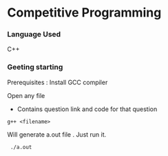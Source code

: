 # Competitive Programming 


### Language Used

C++

### Geeting starting 

Prerequisites : Install GCC compiler 


Open any file 

 * Contains question link and code for that question

```
g++ <filename>

```
 Will generate a.out file . Just run it.

```
 ./a.out

```



